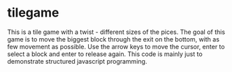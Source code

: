 tilegame
========

This is a tile game with a twist - different sizes of the pices. The goal of this game is to move the biggest block through the exit on the bottom, with as few movement as possible. Use the arrow keys to move the cursor, enter to select a block and enter to release again.  This code is mainly just to demonstrate structured javascript programming.
